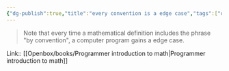 ```yaml
---
{"dg-publish":true,"title":"every convention is a edge case","tags":["quotes"],"date":"2023-07-04T10:00:39+03:00","modified_at":"2023-10-27T12:31:44+04:00","alias":"every convention is a edge case","dg-path":"/quotes/202307041000.md","permalink":"/quotes/202307041000/","dgPassFrontmatter":true}
---
```



> Note that every time a mathematical definition includes the phrase "by convention", a computer program gains a edge case. 

Link:: [[Openbox/books/Programmer introduction to math|Programmer introduction to math]]
